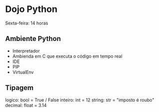 # Dojo Python

Sexta-feira: 14 horas

## Ambiente Python

- Interpretador
- Ambienda em C que executa o código em tempo real
- IDE
- PIP
- VirtualEnv

## Tipagem

logico: bool = True / False
inteiro: int = 12
string: str = "imposto é roubo"
decimal: float = 3.14
